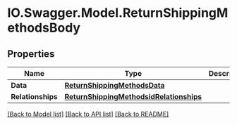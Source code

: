 # IO.Swagger.Model.ReturnShippingMethodsBody
## Properties

Name | Type | Description | Notes
------------ | ------------- | ------------- | -------------
**Data** | [**ReturnShippingMethodsData**](ReturnShippingMethodsData.md) |  | [optional] 
**Relationships** | [**ReturnShippingMethodsidRelationships**](ReturnShippingMethodsidRelationships.md) |  | [optional] 

[[Back to Model list]](../README.md#documentation-for-models) [[Back to API list]](../README.md#documentation-for-api-endpoints) [[Back to README]](../README.md)

